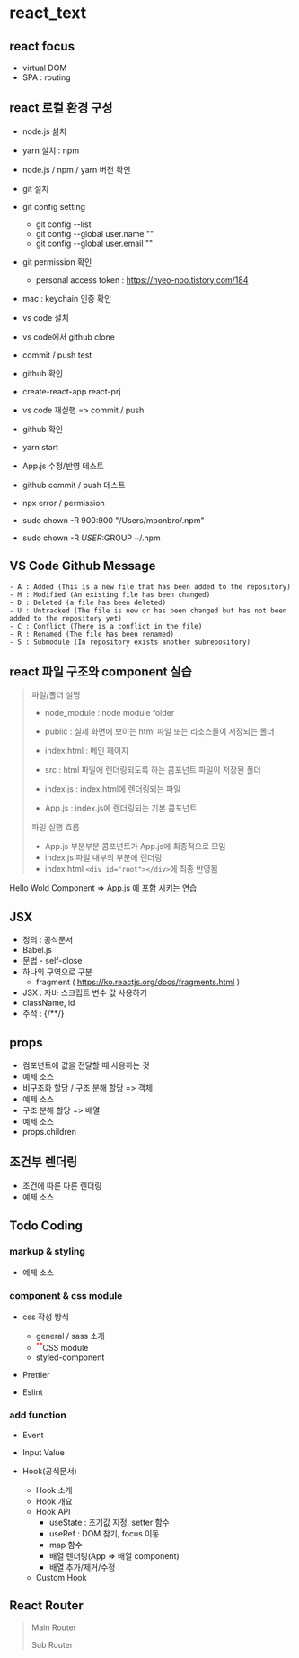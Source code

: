 # react_text

## react focus

- virtual DOM
- SPA : routing

## react 로컬 환경 구성


- node.js 섪치
- yarn 설치 : npm
- node.js / npm / yarn 버전 확인
- git 설치
- git config setting
  - git config --list
  - git config --global user.name ""
  - git config --global user.email ""
- git permission 확인
  - personal access token : https://hyeo-noo.tistory.com/184
- mac : keychain 인증 확인

- vs code 설치
- vs code에서 github clone
- commit / push test
- github 확인
- create-react-app react-prj
- vs code 재실행 => commit / push
- github 확인
- yarn start
- App.js 수정/반영 테스트
- github commit / push 테스트

- npx error / permission
- sudo chown -R 900:900 "/Users/moonbro/.npm"
- sudo chown -R $USER:$GROUP ~/.npm

## VS Code Github Message

```
- A : Added (This is a new file that has been added to the repository)
- M : Modified (An existing file has been changed)
- D : Deleted (a file has been deleted)
- U : Untracked (The file is new or has been changed but has not been added to the repository yet)
- C : Conflict (There is a conflict in the file)
- R : Renamed (The file has been renamed)
- S : Submodule (In repository exists another subrepository)
```

## react 파일 구조와 component 실습

> 파일/폴더 설명
>  - node_module : node module folder
>  - public : 실제 화면에 보이는 html 파일 또는 리소스들이 저장되는 폴더
>   - index.html : 메인 페이지
>  
>  - src : html 파일에 렌더링되도록 하는 콤포넌트 파일이 저장된 폴더
>   - index.js : index.html에 렌더링되는 파일
>   - App.js : index.js에 렌더링되는 기본 콤포넌트
>   
> 파일 실행 흐름
> - App.js 부분부분 콤포넌트가 App.js에 최종적으로 모임
> - index.js 파일 내부의 <App /> 부분에 렌더링
> - index.html <code>&lt;div id="root"&gt;&lt;/div&gt;</code>에 최종 반영됨

Hello Wold Component => App.js 에 포함 시키는 연습


## JSX

- 정의 : 공식문서
- Babel.js
- 문법 - self-close
- 하나의 구역으로 구분
  - fragment ( https://ko.reactjs.org/docs/fragments.html )
- JSX : 자바 스크립트 변수 값 사용하기 
- className, id
- 주석 : {/**/}

## props

- 컴포넌트에 값을 전달할 때 사용하는 것
- 예제 소스
- 비구조화 할당 / 구조 분해 할당 => 객체
- 예제 소스
- 구조 분해 할당 => 배열
- 예제 소스
- props.children


## 조건부 렌더링
- 조건에 따른 다른 렌더링
- 예제 소스

## Todo Coding

### markup & styling

- 예제 소스

### component & css module

- css 작성 방식
  - general / sass 소개
  - <sup style="color:red;">**</sup>CSS module
  - styled-component

- Prettier
- Eslint

### add function

- Event
- Input Value

- Hook(공식문서)
  - Hook 소개
  - Hook 개요
  - Hook API
    - useState : 초기값 지정, setter 함수
    - useRef : DOM 찾기, focus 이동
    - map 함수
    - 배열 렌더링(App => 배열 component)
    - 배열 추가/제거/수정
  - Custom Hook

## React Router

> Main Router
> 
> Sub Router


